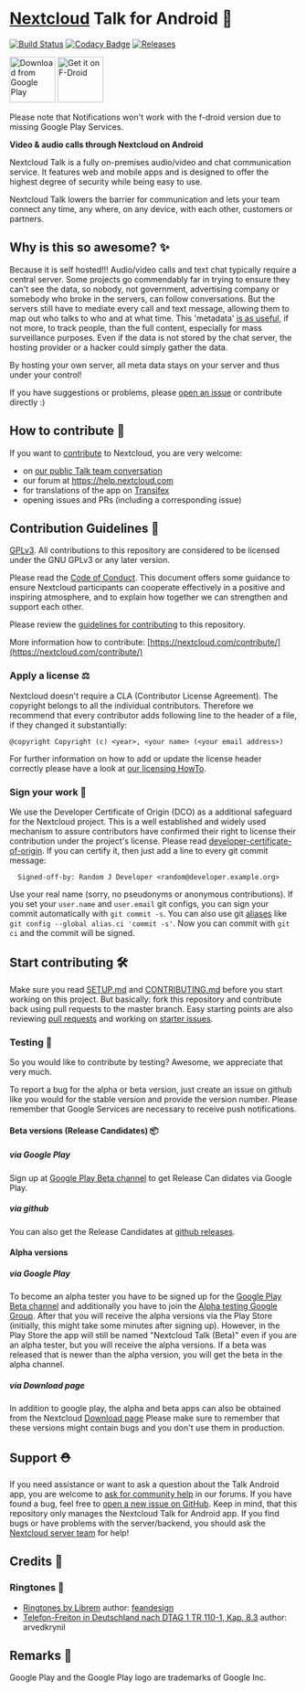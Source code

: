 # [Nextcloud](https://nextcloud.com) Talk for Android :speech_balloon:

[![Build Status](https://drone.nextcloud.com/api/badges/nextcloud/android/status.svg)](https://drone.nextcloud.com/nextcloud/android) [![Codacy Badge](https://api.codacy.com/project/badge/Grade/21a6fb22279e401baba31fb296b6f20e)](https://www.codacy.com/app/Nextcloud/talk-android?utm_source=github.com&amp;utm_medium=referral&amp;utm_content=nextcloud/talk-android&amp;utm_campaign=Badge_Grade) [![Releases](https://img.shields.io/github/release/nextcloud/talk-android.svg)](https://github.com/nextcloud/talk-android/releases/latest)

[<img src="https://play.google.com/intl/en_us/badges/images/generic/en_badge_web_generic.png" 
      alt="Download from Google Play" 
      height="80">](https://play.google.com/store/apps/details?id=com.nextcloud.talk2)
[<img src="https://f-droid.org/badge/get-it-on.png"
      alt="Get it on F-Droid"
      height="80">](https://f-droid.org/packages/com.nextcloud.talk2/)

Please note that Notifications won't work with the f-droid version due to missing Google Play Services.

**Video & audio calls through Nextcloud on Android**

Nextcloud Talk is a fully on-premises audio/video and chat communication service. It features web and mobile apps and is designed to offer the highest degree of security while being easy to use.

Nextcloud Talk lowers the barrier for communication and lets your team connect any time, any where, on any device, with each other, customers or partners. 


## Why is this so awesome? :sparkles:

Because it is self hosted!!! Audio/video calls and text chat typically require a central server. Some projects go commendably far in trying to ensure they can't see the data, so nobody, not government, advertising company or somebody who broke in the servers, can follow conversations. But the servers still have to mediate every call and text message, allowing them to map out who talks to who and at what time. This 'metadata' [is as useful](https://www.wired.com/2015/03/data-and-goliath-nsa-metadata-spying-your-secrets/), if not more, to track people, than the full content, especially for mass surveillance purposes. Even if the data is not stored by the chat server, the hosting provider or a hacker could simply gather the data.

By hosting your own server, all meta data stays on your server and thus under your control!

If you have suggestions or problems, please [open an issue](https://github.com/nextcloud/talk-android/issues) or contribute directly :)


## How to contribute :rocket:

If you want to [contribute](https://nextcloud.com/contribute/) to Nextcloud, you are very welcome: 

- on [our public Talk team conversation](https://cloud.nextcloud.com/call/c7fz9qpr)
- our forum at https://help.nextcloud.com
- for translations of the app on [Transifex](https://www.transifex.com/nextcloud/nextcloud/android-talk/)
- opening issues and PRs (including a corresponding issue)


## Contribution Guidelines :scroll:

[GPLv3](https://github.com/nextcloud/talk-android/blob/master/LICENSE.txt). All contributions to this repository are considered to be licensed under the GNU GPLv3 or any later version.

Please read the [Code of Conduct](https://nextcloud.com/community/code-of-conduct/). This document offers some guidance to ensure Nextcloud participants can cooperate effectively in a positive and inspiring atmosphere, and to explain how together we can strengthen and support each other.

Please review the [guidelines for contributing](/CONTRIBUTING.md) to this repository.

More information how to contribute: [https://nextcloud.com/contribute/](https://nextcloud.com/contribute/)


### Apply a license :balance_scale:

Nextcloud doesn't require a CLA (Contributor License Agreement). The copyright belongs to all the individual contributors. Therefore we recommend that every contributor adds following line to the header of a file, if they changed it substantially:

```
@copyright Copyright (c) <year>, <your name> (<your email address>)
```

For further information on how to add or update the license header correctly please have a look at [our licensing HowTo][applyalicense].


### Sign your work :bookmark_tabs:

We use the Developer Certificate of Origin (DCO) as a additional safeguard for the Nextcloud project.
This is a well established and widely used mechanism to assure contributors have confirmed their right to license their contribution under the project's license.
Please read [developer-certificate-of-origin][dcofile].
If you can certify it, then just add a line to every git commit message:

````
  Signed-off-by: Random J Developer <random@developer.example.org>
````

Use your real name (sorry, no pseudonyms or anonymous contributions).
If you set your `user.name` and `user.email` git configs, you can sign your commit automatically with `git commit -s`.
You can also use git [aliases](https://git-scm.com/book/tr/v2/Git-Basics-Git-Aliases) like `git config --global alias.ci 'commit -s'`.
Now you can commit with `git ci` and the commit will be signed.


## Start contributing :hammer_and_wrench:

Make sure you read [SETUP.md](/SETUP.md) and [CONTRIBUTING.md](/CONTRIBUTING.md) before you start working on this project. But basically: fork this repository and contribute back using pull requests to the master branch.
Easy starting points are also reviewing [pull requests](https://github.com/nextcloud/talk-android/pulls) and working on [starter issues](https://github.com/nextcloud/talk-android/issues?q=is%3Aopen+is%3Aissue+label%3A%22good+first+issue%22).


### Testing :test_tube:

So you would like to contribute by testing? Awesome, we appreciate that very much. 

To report a bug for the alpha or beta version, just create an issue on github like you would for the stable version and
 provide the version number. Please remember that Google Services are necessary to receive push notifications. 
 
 
#### Beta versions (Release Candidates) :package:


##### via Google Play

Sign up at [Google Play Beta channel](https://play.google.com/apps/testing/com.nextcloud.talk2) to get Release
 Can
 didates via Google Play.


##### via github

You can also get the Release Candidates at [github releases](https://github.com/nextcloud/talk-android/releases).


#### Alpha versions


##### via Google Play

To become an alpha tester you have to be signed up for the [Google Play Beta channel](https://play.google.com/apps/testing/com.nextcloud.talk2) 
and additionally you have to join the [Alpha testing Google Group](https://groups.google.com/g/nextcloud-android-talk-alpha-testing). 
After that you will receive the alpha versions via the Play Store (initially, this might take some minutes after
 signing up). However, in the Play Store the app will still be named "Nextcloud Talk (Beta)" even if you are an alpha tester, but you will receive the alpha versions.
If a beta was released that is newer than the alpha version, you will get the beta in the alpha channel.
 
 
##### via Download page

In addition to google play, the alpha and beta apps can also be obtained from the Nextcloud [Download page](https://download.nextcloud.com/android/talk-alpha/)
Please make sure to remember that these versions might contain bugs and you don't use them in production.


## Support :rescue_worker_helmet:

If you need assistance or want to ask a question about the Talk Android app, you are welcome to [ask for community help](https://help.nextcloud.com/c/support/talk/52) in our forums. If you have found a bug, feel free to [open a new issue on GitHub](https://github.com/nextcloud/talk-android/issues). Keep in mind, that this repository only manages the Nextcloud Talk for Android app. If you find bugs or have problems with the server/backend, you should ask the [Nextcloud server team](https://github.com/nextcloud/server) for help!


## Credits :scroll:


### Ringtones :bell:

- [Ringtones by Librem](https://soundcloud.com/feandesign/sets/librem-5-sounds) 
  author: [feandesign](https://soundcloud.com/feandesign)
- [Telefon-Freiton in Deutschland nach DTAG 1 TR 110-1, Kap. 8.3](https://commons.wikimedia.org/wiki/File:1TR110-1_Kap8.3_Freiton1.ogg)
  author: arvedkrynil

[dcofile]: https://github.com/nextcloud/talk-android/blob/master/contribute/developer-certificate-of-origin
[applyalicense]: https://github.com/nextcloud/talk-android/blob/master/contribute/HowToApplyALicense.md


## Remarks :scroll:

Google Play and the Google Play logo are trademarks of Google Inc.